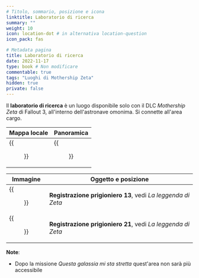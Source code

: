 ```yaml
---
# Titolo, sommario, posizione e icona
linktitle: Laboratorio di ricerca
summary: ""
weight: 10
icon: location-dot # in alternativa location-question
icon_pack: fas

# Metadata pagina
title: Laboratorio di ricerca
date: 2022-11-17
type: book # Non modificare
commentable: true
tags: "Luoghi di Mothership Zeta"
hidden: true
private: false 
---
```


<div class="fo3">

Il **laboratorio di ricerca** è un luogo disponibile solo con il DLC *Mothership Zeta* di Fallout 3, all'interno dell'astronave omonima. Si connette all'area cargo.

| Mappa locale | Panoramica |
| ------------ | ---------- |
|  {{<figure src="fo3/Research_Lab_map.webp">}}           |  {{<figure src="fo3/Fo3MZ_research_lab.webp">}}         |


| Immagine                                                                | Oggetto e posizione                                           |
| ----------------------------------------------------------------------- | ------------------------------------------------------------- |
| {{<figure src="fo3/Alien_captive_recording_log_13_research_lab.webp">}} | **Registrazione prigioniero 13**, vedi *La leggenda di Zeta*  |
| {{<figure src="fo3/Alien_captive_recording_log_13_research_lab.webp">}} | **Registrazione prigioniero 21**,  vedi *La leggenda di Zeta* |



**Note**:
- Dopo la missione *Questa galassia mi sta stretta* quest'area non sarà più accessibile

</div>